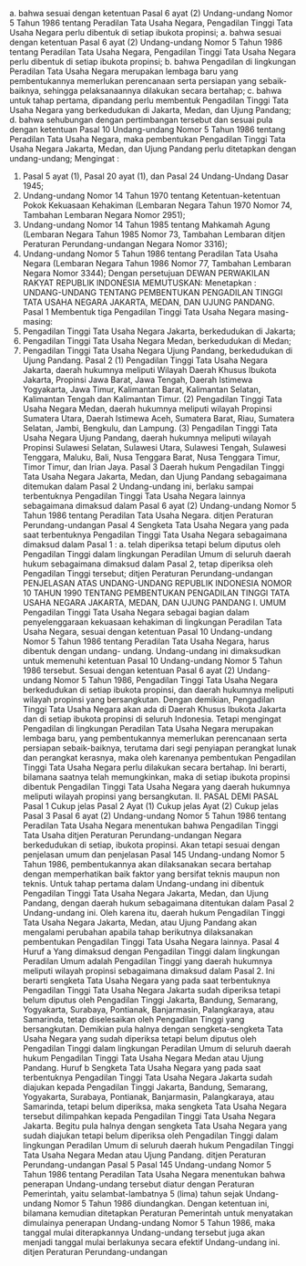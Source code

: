  a. bahwa sesuai dengan ketentuan Pasal 6 ayat (2) Undang-undang Nomor 5 Tahun 1986 tentang Peradilan Tata Usaha Negara, Pengadilan Tinggi Tata Usaha Negara perlu dibentuk di setiap ibukota propinsi; a. bahwa sesuai dengan ketentuan Pasal 6 ayat (2) Undang-undang Nomor 5 Tahun 1986 tentang Peradilan Tata Usaha Negara, Pengadilan Tinggi Tata Usaha Negara perlu dibentuk di setiap ibukota propinsi;
b. bahwa Pengadilan di lingkungan Peradilan Tata Usaha Negara merupakan lembaga baru yang pembentukannya memerlukan perencanaan serta persiapan yang sebaik-baiknya, sehingga pelaksanaannya dilakukan secara bertahap;
c. bahwa untuk tahap pertama, dipandang perlu membentuk Pengadilan Tinggi Tata Usaha Negara yang berkedudukan di Jakarta, Medan, dan Ujung Pandang;
d. bahwa sehubungan dengan pertimbangan tersebut dan sesuai pula dengan ketentuan Pasal 10 Undang-undang Nomor 5 Tahun 1986 tentang Peradilan Tata Usaha Negara, maka pembentukan Pengadilan Tinggi Tata Usaha Negara Jakarta, Medan, dan Ujung Pandang perlu ditetapkan dengan undang-undang;
Mengingat :

1. Pasal 5 ayat (1), Pasal 20 ayat (1), dan Pasal 24 Undang-Undang Dasar 1945;
2. Undang-undang Nomor 14 Tahun 1970 tentang Ketentuan-ketentuan Pokok Kekuasaan Kehakiman (Lembaran Negara Tahun 1970 Nomor 74, Tambahan Lembaran Negara Nomor 2951);
3. Undang-undang Nomor 14 Tahun 1985 tentang Mahkamah Agung (Lembaran Negara Tahun 1985 Nomor 73, Tambahan Lembaran ditjen Peraturan Perundang-undangan Negara Nomor 3316);
4. Undang-undang Nomor 5 Tahun 1986 tentang Peradilan Tata Usaha Negara (Lembaran Negara Tahun 1986 Nomor 77, Tambahan Lembaran Negara Nomor 3344); Dengan persetujuan DEWAN PERWAKILAN RAKYAT REPUBLIK INDONESIA MEMUTUSKAN: Menetapkan : UNDANG-UNDANG TENTANG PEMBENTUKAN PENGADILAN TINGGI TATA USAHA NEGARA JAKARTA, MEDAN, DAN UJUNG PANDANG. Pasal 1 Membentuk tiga Pengadilan Tinggi Tata Usaha Negara masing-masing:
1. Pengadilan Tinggi Tata Usaha Negara Jakarta, berkedudukan di Jakarta;
2. Pengadilan Tinggi Tata Usaha Negara Medan, berkedudukan di Medan;
3. Pengadilan Tinggi Tata Usaha Negara Ujung Pandang, berkedudukan di Ujung Pandang. Pasal 2 (1) Pengadilan Tinggi Tata Usaha Negara Jakarta, daerah hukumnya meliputi Wilayah Daerah Khusus Ibukota Jakarta, Propinsi Jawa Barat, Jawa Tengah, Daerah Istimewa Yogyakarta, Jawa Timur, Kalimantan Barat, Kalimantan Selatan, Kalimantan Tengah dan Kalimantan Timur. (2) Pengadilan Tinggi Tata Usaha Negara Medan, daerah hukumnya meliputi wilayah Propinsi Sumatera Utara, Daerah Istimewa Aceh, Sumatera Barat, Riau, Sumatera Selatan, Jambi, Bengkulu, dan Lampung. (3) Pengadilan Tinggi Tata Usaha Negara Ujung Pandang, daerah hukumnya meliputi wilayah Propinsi Sulawesi Selatan, Sulawesi Utara, Sulawesi Tengah, Sulawesi Tenggara, Maluku, Bali, Nusa Tenggara Barat, Nusa Tenggara Timur, Timor Timur, dan Irian Jaya. Pasal 3 Daerah hukum Pengadilan Tinggi Tata Usaha Negara Jakarta, Medan, dan Ujung Pandang sebagaimana ditemukan dalam Pasal 2 Undang-undang ini, berlaku sampai terbentuknya Pengadilan Tinggi Tata Usaha Negara lainnya sebagaimana dimaksud dalam Pasal 6 ayat (2) Undang-undang Nomor 5 Tahun 1986 tentang Peradilan Tata Usaha Negara. ditjen Peraturan Perundang-undangan Pasal 4 Sengketa Tata Usaha Negara yang pada saat terbentuknya Pengadilan Tinggi Tata Usaha Negara sebagaimana dimaksud dalam Pasal 1 :
a. telah diperiksa tetapi belum diputus oleh Pengadilan Tinggi dalam lingkungan Peradilan Umum di seluruh daerah hukum sebagaimana dimaksud dalam Pasal 2, tetap diperiksa oleh Pengadilan Tinggi tersebut; ditjen Peraturan Perundang-undangan PENJELASAN ATAS UNDANG-UNDANG REPUBLIK INDONESIA NOMOR 10 TAHUN 1990 TENTANG PEMBENTUKAN PENGADILAN TINGGI TATA USAHA NEGARA JAKARTA, MEDAN, DAN UJUNG PANDANG I. UMUM Pengadilan Tinggi Tata Usaha Negara sebagai bagian dalam penyelenggaraan kekuasaan kehakiman di lingkungan Peradilan Tata Usaha Negara, sesuai dengan ketentuan Pasal 10 Undang-undang Nomor 5 Tahun 1986 tentang Peradilan Tata Usaha Negara, harus dibentuk dengan undang- undang. Undang-undang ini dimaksudkan untuk memenuhi ketentuan Pasal 10 Undang-undang Nomor 5 Tahun 1986 tersebut. Sesuai dengan ketentuan Pasal 6 ayat (2) Undang-undang Nomor 5 Tahun 1986, Pengadilan Tinggi Tata Usaha Negara berkedudukan di setiap ibukota propinsi, dan daerah hukumnya meliputi wilayah propinsi yang bersangkutan. Dengan demikian, Pengadilan Tinggi Tata Usaha Negara akan ada di Daerah Khusus Ibukota Jakarta dan di setiap ibukota propinsi di seluruh Indonesia. Tetapi mengingat Pengadilan di lingkungan Peradilan Tata Usaha Negara merupakan lembaga baru, yang pembentukannya memerlukan perencanaan serta persiapan sebaik-baiknya, terutama dari segi penyiapan perangkat lunak dan perangkat kerasnya, maka oleh karenanya pembentukan Pengadilan Tinggi Tata Usaha Negara perlu dilakukan secara bertahap. Ini berarti, bilamana saatnya telah memungkinkan, maka di setiap ibukota propinsi dibentuk Pengadilan Tinggi Tata Usaha Negara yang daerah hukumnya meliputi wilayah propinsi yang bersangkutan. II. PASAL DEMI PASAL Pasal 1 Cukup jelas Pasal 2 Ayat (1) Cukup jelas Ayat (2) Cukup jelas Pasal 3 Pasal 6 ayat (2) Undang-undang Nomor 5 Tahun 1986 tentang Peradilan Tata Usaha Negara menentukan bahwa Pengadilan Tinggi Tata Usaha ditjen Peraturan Perundang-undangan Negara berkedudukan di setiap, ibukota propinsi. Akan tetapi sesuai dengan penjelasan umum dan penjelasan Pasal 145 Undang-undang Nomor 5 Tahun 1986, pembentukannya akan dilaksanakan secara bertahap dengan memperhatikan baik faktor yang bersifat teknis maupun non teknis. Untuk tahap pertama dalam Undang-undang ini dibentuk Pengadilan Tinggi Tata Usaha Negara Jakarta, Medan, dan Ujung Pandang, dengan daerah hukum sebagaimana ditentukan dalam Pasal 2 Undang-undang ini. Oleh karena itu, daerah hukum Pengadilan Tinggi Tata Usaha Negara Jakarta, Medan, atau Ujung Pandang akan mengalami perubahan apabila tahap berikutnya dilaksanakan pembentukan Pengadilan Tinggi Tata Usaha Negara lainnya. Pasal 4 Huruf a Yang dimaksud dengan Pengadilan Tinggi dalam lingkungan Peradilan Umum adalah Pengadilan Tinggi yang daerah hukumnya meliputi wilayah propinsi sebagaimana dimaksud dalam Pasal 2. Ini berarti sengketa Tata Usaha Negara yang pada saat terbentuknya Pengadilan Tinggi Tata Usaha Negara Jakarta sudah diperiksa tetapi belum diputus oleh Pengadilan Tinggi Jakarta, Bandung, Semarang, Yogyakarta, Surabaya, Pontianak, Banjarmasin, Palangkaraya, atau Samarinda, tetap diselesaikan oleh Pengadilan Tinggi yang bersangkutan. Demikian pula halnya dengan sengketa-sengketa Tata Usaha Negara yang sudah diperiksa tetapi belum diputus oleh Pengadilan Tinggi dalam lingkungan Peradilan Umum di seluruh daerah hukum Pengadilan Tinggi Tata Usaha Negara Medan atau Ujung Pandang. Huruf b Sengketa Tata Usaha Negara yang pada saat terbentuknya Pengadilan Tinggi Tata Usaha Negara Jakarta sudah diajukan kepada Pengadilan Tinggi Jakarta, Bandung, Semarang, Yogyakarta, Surabaya, Pontianak, Banjarmasin, Palangkaraya, atau Samarinda, tetapi belum diperiksa, maka sengketa Tata Usaha Negara tersebut dilimpahkan kepada Pengadilan Tinggi Tata Usaha Negara Jakarta. Begitu pula halnya dengan sengketa Tata Usaha Negara yang sudah diajukan tetapi belum diperiksa oleh Pengadilan Tinggi dalam lingkungan Peradilan Umum di seluruh daerah hukum Pengadilan Tinggi Tata Usaha Negara Medan atau Ujung Pandang. ditjen Peraturan Perundang-undangan Pasal 5 Pasal 145 Undang-undang Nomor 5 Tahun 1986 tentang Peradilan Tata Usaha Negara menentukan bahwa penerapan Undang-undang tersebut diatur dengan Peraturan Pemerintah, yaitu selambat-lambatnya 5 (lima) tahun sejak Undang-undang Nomor 5 Tahun 1986 diundangkan. Dengan ketentuan ini, bilamana kemudian ditetapkan Peraturan Pemerintah untuk menyatakan dimulainya penerapan Undang-undang Nomor 5 Tahun 1986, maka tanggal mulai diterapkannya Undang-undang tersebut juga akan menjadi tanggal mulai berlakunya secara efektif Undang-undang ini. ditjen Peraturan Perundang-undangan